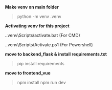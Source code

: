 **Make venv on main folder**

>python -m venv .venv


**Activating venv for this project**

.\.venv\Scripts\activate.bat (For CMD) 

.\.venv\Scripts\Activate.ps1 (For Powershell) 


**move to backend_flask & install requirements.txt**

>pip install requirements

**move to frontend_vue**

>npm install
>npm run dev 
